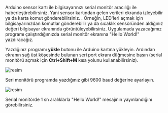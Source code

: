 Arduino sensor kartı ile bilgisayarınızı serial monitör aracılığı ile haberleştirebilirsiniz. Yani sensor kartından gelen verileri ekranda izleyebilir ya da karta komut gönderebilirsiniz. . Örneğin, LED'leri açmak için bilgisayarınızdan komutlar gönderebilir ya da sıcaklık sensöründen aldığınız değeri bilgisayar ekranında görüntüleyebilirsiniz. Uygulamada yazacağımız programı çalıştırdığımızda serial monitör ekranına "Hello World!" yazdıracağız.

Yazdığınız programı **yükle** butonu ile Arduino kartına yükleyin. Ardından ekranın sağ üst köşesinde bulunan seri port ekranı düğmesine basın (serial monitörü açmak için **Ctrl+Shift+M** kısa yolunu kullanabilirsiniz).

![resim](https://user-images.githubusercontent.com/44734477/183247513-a8865ce0-8394-4485-9d1f-621a2acc1f5b.png)

Seri monitörü programda yazdığınız gibi 9600 baud değerine ayarlayın.

![resim](https://user-images.githubusercontent.com/44734477/183247517-220a8aa5-9647-45af-8e85-983fd5cf9690.png)

Serial monitörde 1 sn aralıklarla "Hello World!" mesajının yayınlandığını görebilirsiniz.
